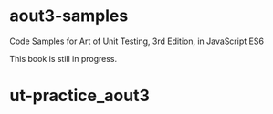 # aout3-samples
Code Samples for Art of Unit Testing, 3rd Edition, in JavaScript ES6

This book is still in progress.
# ut-practice_aout3
